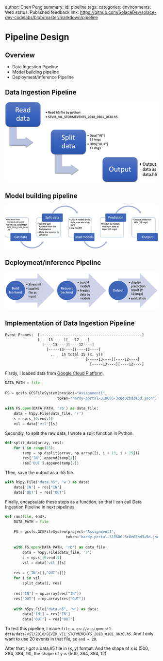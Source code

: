 author: Chen Peng
summary:
id: pipeline
tags:
categories:
environments: Web
status: Published
feedback link: https://github.com/SolaceDev/solace-dev-codelabs/blob/master/markdown/pipeline

# Pipeline Design
## Overview
- Data Ingestion Pipeline
- Model building pipeline
- Deploymeat/inference Pipeline
## Data Ingestion Pipeline
![Data Ingestion Pipeline](img/Pipeline1.png)
## Model building pipeline
![Model building pipeline](img/Pipeline2.png)
## Deploymeat/inference Pipeline
![Deploymeat/inference Pipeline](img/Pipeline3.png)
## Implementation of Data Ingestion Pipeline
    Event Frames:  [-----------------------------------------------]
                   [----13-----][---12----]
                     [----13----][----12----]
                       [-----13----][----12----]
                         ...  in total 25 (x, y)s
                                         [-----13----][----12----]
                                           [-----13----][----12----]
Firstly, I loaded data from [Google Cloud Platform](https://console.cloud.google.com/). 
```python
DATA_PATH = file

FS = gcsfs.GCSFileSystem(project="Assignment1",
                        token="hardy-portal-318606-3c8e02bd3a5d.json")

with FS.open(DATA_PATH, 'rb') as data_file:
    data = h5py.File(data_file, 'r')
    s = np.s_[0:end:1]
    vil = data['vil'][s]
```
Secondly, to split the raw data, I wrote a split function in Python.
```python
def split_data(array, res):
    for i in range(25):
        temp = np.dsplit(array, np.array([i, i + 13, i + 25]))
        res['IN'].append(temp[1])
        res['OUT'].append(temp[2])
```
Then, save the output as a .h5 file.
```python
with h5py.File("data.h5", 'w') as data:
    data['IN'] = res["IN"]
    data['OUT'] = res["OUT"]
```
Finally, encapsulate these steps as a function, so that I can call Data Ingestion Pipeline in next pipelines.
```python
def run(file, end):
    DATA_PATH = file

    FS = gcsfs.GCSFileSystem(project="Assignment1",
                            token="hardy-portal-318606-3c8e02bd3a5d.json")

    with FS.open(DATA_PATH, 'rb') as data_file:
        data = h5py.File(data_file, 'r')
        s = np.s_[0:end:1]
        vil = data['vil'][s]

    res = {'IN':[],"OUT":[]}
    for i in vil:
        split_data(i, res)

    res["IN"] = np.array(res["IN"])
    res["OUT"] = np.array(res["OUT"])

    with h5py.File("data.h5", 'w') as data:
        data['IN'] = res["IN"]
        data['OUT'] = res["OUT"]
```
To test this pipeline, I made `file = gs://assignment1-data/data/vil/2018/SEVIR_VIL_STORMEVENTS_2018_0101_0630.h5`. And I only want to use 20 events in that file, so `end = 20`.

After that, I got a data.h5 file in (x, y) format. And the shape of x is (500, 384, 384, 13), the shape of y is (500, 384, 384, 12).